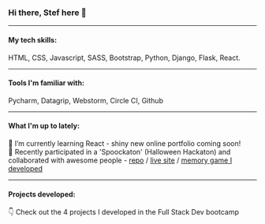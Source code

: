 ### Hi there, Stef here 👋

--------------
#### My tech skills:
HTML, CSS, Javascript, SASS, Bootstrap, Python, Django, Flask, React.

--------------
#### Tools I'm familiar with:
Pycharm, Datagrip, Webstorm, Circle CI, Github

--------------
#### What I'm up to lately:
🔭 I’m currently learning React - shiny new online portfolio coming soon!  
:ghost: Recently participated in a 'Spoockaton' (Halloween Hackaton) and collaborated with awesome people - [repo](https://github.com/StephenJ2020/funny-bones) / [live site](https://stephenj2020.github.io/funny-bones/index.html) / [memory game I developed](https://stephenj2020.github.io/funny-bones/flipping_cards.html)

--------------
#### Projects developed:
:point_down: Check out the 4 projects I developed in the Full Stack Dev bootcamp


<!--
**stefcruz/stefcruz** is a ✨ _special_ ✨ repository because its `README.md` (this file) appears on your GitHub profile.

Here are some ideas to get you started:

- 🔭 I’m currently working on ...
- 🌱 I’m currently learning ...
- 👯 I’m looking to collaborate on ...
- 🤔 I’m looking for help with ...
- 💬 Ask me about ...
- 📫 How to reach me: ...
- 😄 Pronouns: ...
- ⚡ Fun fact: ...
-->
